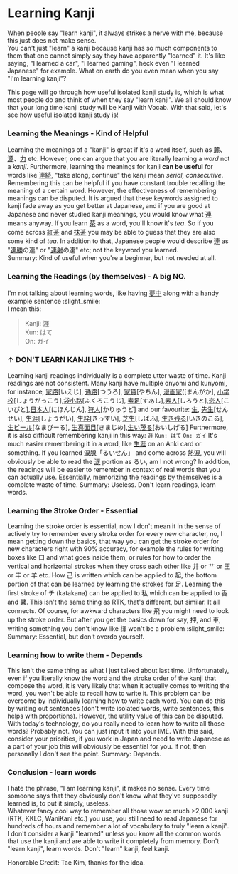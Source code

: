 # Learning Kanji

When people say "learn kanji", it always strikes a nerve with me, because this just does not make sense.  
You can't just "learn" a kanji because kanji has so much components to them that one cannot simply say they have apparently "learned" it. It's like saying, "I learned a car", "I learned gaming", heck even "I learned Japanese" for example. What on earth do you even mean when you say "I'm learning kanji"?

This page will go through how useful isolated kanji study is, which is what most people do and think of when they say "learn kanji". We all should know that your long time kanji study will be Kanji with Vocab. With that said, let's see how useful isolated kanji study is!

### Learning the Meanings - Kind of Helpful

Learning the meanings of a "kanji" is great if it's a word itself, such as [麓](https://jisho.org/search/%20%23kanji%20%E9%BA%93)、[源](https://jisho.org/search/%20%23kanji%20%E6%BA%90)、[力](https://jisho.org/search/%20%23kanji%20%E5%8A%9B) etc. However, one can argue that you are literally learning a *word* not a *kanji*. 
Furthermore, learning the meanings for kanji **can be useful** for words like [連続](https://jisho.org/word/%E9%80%A3%E7%B6%9A), "take along, continue" the kanji mean *serial, consecutive*. Remembering this can be helpful if you have constant trouble recalling the meaning of a certain word. However, the effectiveness of remembering meanings can be disputed. It is argued that these keywords assigned to kanji fade away as you get better at Japanese, and if you are good at Japanese and never studied kanji meanings, you would know what [連](https://jisho.org/search/%E9%80%A3%20%23kanji) means anyway. If you learn [茶](https://jisho.org/search/%E8%8C%B6%20%23kanji) as a word, you'll know it's *tea*. So if you come across [紅茶](https://jisho.org/word/%E7%B4%85%E8%8C%B6) and [抹茶](https://jisho.org/search/%E6%8A%B9%E8%8C%B6) you may be able to guess that they are also some kind of *tea*. 
In addition to that, Japanese people would describe 連 as "[連勝](https://jisho.org/word/%E9%80%A3%E5%8B%9D)の連" or "[連射](https://jisho.org/word/%E9%80%A3%E5%B0%84)の連" etc; not the keyword you learned.  
Summary: Kind of useful when you're a beginner, but not needed at all.

### Learning the Readings (by themselves) - A big NO.
I'm not talking about learning words, like having [夢中](https://jisho.org/word/%E5%A4%A2%E4%B8%AD) along with a handy example sentence :slight_smile:  
I mean this:
>	Kanji: 涯  
	Kun: はて  
	On: ガイ  

<h3> ↑ DON'T LEARN KANJI LIKE THIS ↑ </h3>

Learning kanji readings individually is a complete utter waste of time. Kanji readings are not consistent. Many kanji have multiple onyomi and kunyomi, for instance, [家路](https://jisho.org/word/%E5%AE%B6%E8%B7%AF)[いえじ], [通路](https://jisho.org/word/%E9%80%9A%E8%B7%AF)[つうろ], [家賃](https://jisho.org/word/%E5%AE%B6%E8%B3%83)[やちん], [漫画家](https://jisho.org/word/%E6%BC%AB%E7%94%BB%E5%AE%B6)([まんがか], [小学校](https://jisho.org/word/小学校)[しょうがっこう],[袋小路](https://jisho.org/word/袋小路)[ふくろこうじ], [素足](https://jisho.org/word/素足)[すあし],[素人](https://jisho.org/word/素人)[しろうと],[恋人](https://jisho.org/word/恋人)[こいびと],[日本人](https://jisho.org/word/日本人)[にほんじん], [狩人](https://jisho.org/word/狩人)[かりゅうど] and our favourite: [生](https://jisho.org/search/%20%23kanji%20%E7%94%9F), [先生](https://jisho.org/word/先生/)[せんせい], [生涯](https://jisho.org/word/生涯)[しょうがい], [生粋](https://jisho.org/word/生粋)[きっすい], [芝生](https://jisho.org/word/芝生)[しばふ], [生き残る](https://jisho.org/word/生き残る)[いきのこる], [生ビール](https://jisho.org/word/生き残る)[なまびーる], [生真面目](https://jisho.org/word/生真面目)[きまじめ],[生い茂る](https://jisho.org/word/生い茂る)[おいしげる]
Furthermore, it is also difficult remembering kanji in this way:
`涯`
`Kun: はて`
`On: ガイ`
It's much easier remembering it in a word, like [生涯](https://jisho.org/word/生涯) on an Anki card or something. 
If you learned [涙腺](https://jisho.org/word/涙腺)「るいせん」 and come across [熱涙](https://jisho.org/word/熱涙), you will obviously be able to read the [涙](https://jisho.org/search/%E6%B6%99%20%23kanji) portion as るい, am I not wrong?
In addition, the readings will be easier to remember in context of real words that you can actually use. Essentially, memorizing the readings by themselves is a complete waste of time.
Summary: Useless. Don't learn readings, learn words.

### Learning the Stroke Order - Essential
Learning the stroke order is essential, now I don't mean it in the sense of actively try to remember every stroke order for every new character, no, I mean getting down the basics, that way you can get the stroke order for new characters right with 90% accuracy, for example the rules for writing boxes like 口 and what goes inside them, or rules for how to order the vertical and horizontal strokes when they cross each other like 井 or 艹 or 王 or 丰 or 羊 etc. How 己 is written which can be applied to 起, the bottom portion of that can be learned by learning the strokes for 足. Learning the first stroke of チ (katakana) can be applied to 私 which can be applied to 香 and 馨. This isn't the same thing as RTK, that's different, but similar. It all connects. Of course, for awkward characters like 飛 you might need to look up the stroke order. But after you get the basics down for say, 押, and 車, writing something you don't know like 揮 won't be a problem :slight_smile:
Summary: Essential, but don't overdo yourself.

### Learning how to write them - Depends
This isn't the same thing as what I just talked about last time. 
Unfortunately, even if you literally know the word and the stroke order of the kanji that compose the word, it is very likely that when it actually comes to writing the word, you won't be able to recall how to write it. This problem can be overcome by individually learning how to write each word. You can do this by writing out sentences (don't write isolated words, write sentences, this helps with proportions). However, the utility value of this can be disputed.
With today's technology, do you really need to learn how to write all those words? Probably not. You can just input it into your IME. 
With this said, consider your priorities, if you work in Japan and need to write Japanese as a part of your job this will obviously be essential for you. If not, then personally I don't see the point.
Summary: Depends.

### Conclusion - learn words
I hate the phrase, "I am learning kanji", it makes no sense. Every time someone says that they obviously don't know what they've supposedly learned is, to put it simply, useless.  
Whatever fancy cool way to remember all those wow so much >2,000 kanji (RTK, KKLC, WaniKani etc.) you use, you still need to read Japanese for hundreds of hours and remember a lot of vocabulary to truly "learn a kanji".
I don't consider a kanji "learned" unless you know all the common words that use the kanji and are able to write it completely from memory.
Don't "learn kanji", learn words.
Don't "learn" kanji, feel kanji.

Honorable Credit: Tae Kim, thanks for the idea.